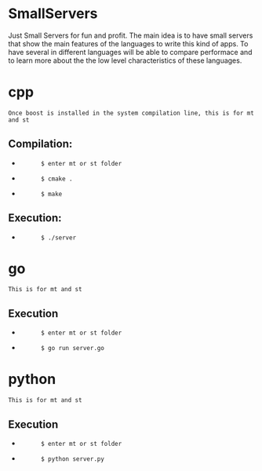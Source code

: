 # SmallServers
Just Small Servers for fun  and profit. 
The main idea is to have small servers that show the main features of the languages to write this kind 
of apps. To have several in different languages will be able to compare performace and to learn more about 
the the low level characteristics of these languages.

# cpp
    Once boost is installed in the system compilation line, this is for mt and st
##     Compilation:
*           $ enter mt or st folder
*           $ cmake .
*           $ make

##     Execution:
*           $ ./server

# go
    This is for mt and st
##     Execution
*           $ enter mt or st folder
*           $ go run server.go

# python
    This is for mt and st
##     Execution
*           $ enter mt or st folder
*           $ python server.py
